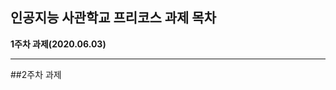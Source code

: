 인공지능 사관학교 프리코스 과제 목차
---------------------------------

**1주차 과제(2020.06.03)**

---------------------------------

##2주차 과제
